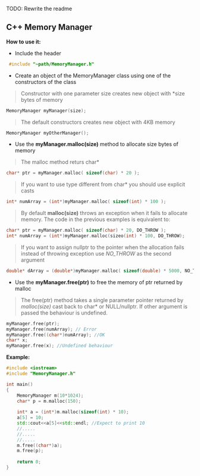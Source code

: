TODO: Rewrite the readme
## C++ Memory Manager	

**How to use it:**
* Include the header
```C++
 #include "~path/MemoryManager.h"
```
* Create an object of the MemoryManager class using one of the constructors of the class

> Constructor with one parameter size creates new object with *size bytes of memory
```C++
MemoryManager myManager(size);
```

> The default constructors creates new object with 4KB memory
```C++
MemoryManager myOtherManager();
```

* Use the **myManager.malloc(size)** method to allocate size bytes of memory
> The malloc method returs char* 
```C++
char* ptr = myManager.malloc( sizeof(char) * 20 );
```

> If you want to use type different from char* you should use explicit casts
```C++
int* numArray = (int*)myManager.malloc( sizeof(int) * 100 );
```

> By default **malloc(size)** throws an exception when it fails to allocate memory. The code in the previous examples is equivalent to:
```C++
char* ptr = myManager.malloc( sizeof(char) * 20, DO_THROW );
int* numArray = (int*)myManager.malloc(sizeo(int) * 100, DO_THROW);
```

> If you want to assign nullptr to the pointer when the allocation fails instead of throwing exception use *NO_THROW* as the second argument
```C++
double* dArray = (double*)myManager.malloc( sizeof(double) * 5000, NO_THROW);
```

* Use the **myManager.free(ptr)** to free the memory of ptr returned by malloc

> The free(ptr) method takes a single parameter pointer returned by *malloc(size)* cast back to char* or NULL/nullptr. If other argument is passed the behaviour is undefined.
```C++
myManager.free(ptr);
myManager.free(numArray); // Error
myManager.free((char*)numArray); //OK
char* x;
myManager.free(x); //Undefined behaviour
```


**Example:**
```C++
#include <iostream>
#include "MemoryManager.h"

int main()
{
	MemoryManager m(10*1024);
	char* p = m.malloc(150);
	
	int* a = (int*)m.malloc(sizeof(int) * 10);
	a[5] = 10;
	std::cout<<a[5]<<std::endl; //Expect to print 10
	//.....
	//.....
	//.....
	m.free((char*)a);
	m.free(p);
	
	return 0;
}
```